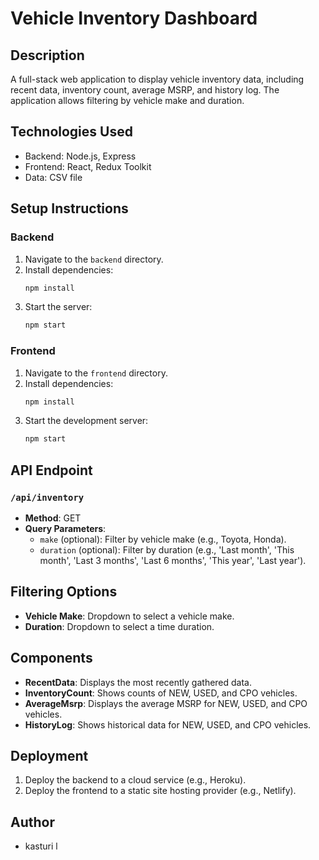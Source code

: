 # Vehicle Inventory Dashboard

## Description
A full-stack web application to display vehicle inventory data, including recent data, inventory count, average MSRP, and history log. The application allows filtering by vehicle make and duration.

## Technologies Used
- Backend: Node.js, Express
- Frontend: React, Redux Toolkit
- Data: CSV file

## Setup Instructions

### Backend
1. Navigate to the `backend` directory.
2. Install dependencies:
    ```sh
    npm install
    ```
3. Start the server:
    ```sh
    npm start
    ```

### Frontend
1. Navigate to the `frontend` directory.
2. Install dependencies:
    ```sh
    npm install
    ```
3. Start the development server:
    ```sh
    npm start
    ```

## API Endpoint

### `/api/inventory`
- **Method**: GET
- **Query Parameters**:
  - `make` (optional): Filter by vehicle make (e.g., Toyota, Honda).
  - `duration` (optional): Filter by duration (e.g., 'Last month', 'This month', 'Last 3 months', 'Last 6 months', 'This year', 'Last year').

## Filtering Options
- **Vehicle Make**: Dropdown to select a vehicle make.
- **Duration**: Dropdown to select a time duration.

## Components
- **RecentData**: Displays the most recently gathered data.
- **InventoryCount**: Shows counts of NEW, USED, and CPO vehicles.
- **AverageMsrp**: Displays the average MSRP for NEW, USED, and CPO vehicles.
- **HistoryLog**: Shows historical data for NEW, USED, and CPO vehicles.

## Deployment
1. Deploy the backend to a cloud service (e.g., Heroku).
2. Deploy the frontend to a static site hosting provider (e.g., Netlify).

## Author
- kasturi l

